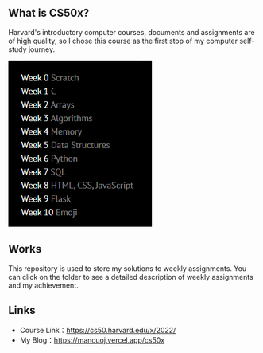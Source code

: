 ## What is CS50x?

Harvard's introductory computer courses, documents and assignments are of high quality, so I chose this course as the first stop of my computer self-study journey.

![cs50x](images/cs50x.png)

## Works

This repository is used to store my solutions to weekly assignments. You can click on the folder to see a detailed description of weekly assignments and my achievement.

## Links

- Course Link：https://cs50.harvard.edu/x/2022/
- My Blog：https://mancuoj.vercel.app/cs50x
